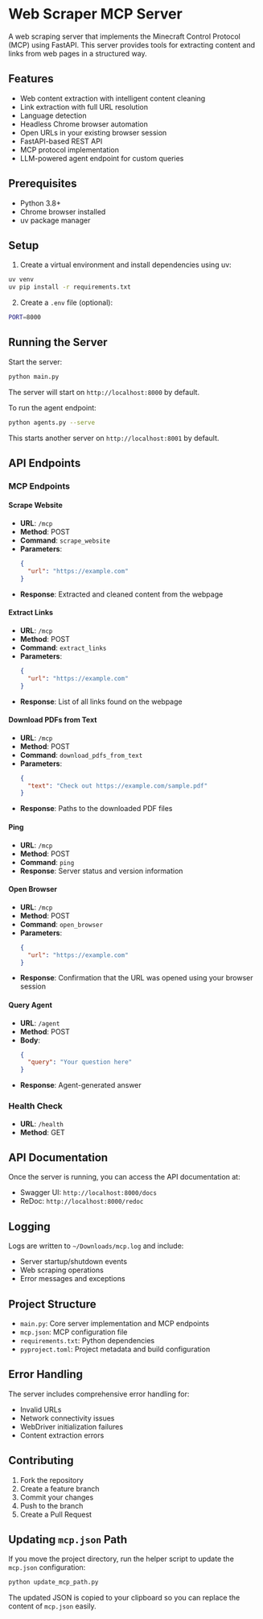 # Web Scraper MCP Server

A web scraping server that implements the Minecraft Control Protocol (MCP) using FastAPI. This server provides tools for extracting content and links from web pages in a structured way.

## Features

- Web content extraction with intelligent content cleaning
- Link extraction with full URL resolution
- Language detection
- Headless Chrome browser automation
- Open URLs in your existing browser session
- FastAPI-based REST API
- MCP protocol implementation
- LLM-powered agent endpoint for custom queries

## Prerequisites

- Python 3.8+
- Chrome browser installed
- uv package manager

## Setup

1. Create a virtual environment and install dependencies using uv:
```bash
uv venv
uv pip install -r requirements.txt
```

2. Create a `.env` file (optional):
```bash
PORT=8000
```

## Running the Server

Start the server:
```bash
python main.py
```

The server will start on `http://localhost:8000` by default.

To run the agent endpoint:
```bash
python agents.py --serve
```
This starts another server on `http://localhost:8001` by default.

## API Endpoints

### MCP Endpoints

#### Scrape Website
- **URL**: `/mcp`
- **Method**: POST
- **Command**: `scrape_website`
- **Parameters**:
  ```json
  {
    "url": "https://example.com"
  }
  ```
- **Response**: Extracted and cleaned content from the webpage

#### Extract Links
- **URL**: `/mcp`
- **Method**: POST
- **Command**: `extract_links`
- **Parameters**:
  ```json
  {
    "url": "https://example.com"
  }
  ```
- **Response**: List of all links found on the webpage

#### Download PDFs from Text
- **URL**: `/mcp`
- **Method**: POST
- **Command**: `download_pdfs_from_text`
- **Parameters**:
  ```json
  {
    "text": "Check out https://example.com/sample.pdf"
  }
  ```
- **Response**: Paths to the downloaded PDF files

#### Ping
- **URL**: `/mcp`
- **Method**: POST
- **Command**: `ping`
- **Response**: Server status and version information

#### Open Browser
- **URL**: `/mcp`
- **Method**: POST
- **Command**: `open_browser`
- **Parameters**:
  ```json
  {
    "url": "https://example.com"
  }
  ```
- **Response**: Confirmation that the URL was opened using your browser session

#### Query Agent
- **URL**: `/agent`
- **Method**: POST
- **Body**:
  ```json
  {
    "query": "Your question here"
  }
  ```
- **Response**: Agent-generated answer

### Health Check
- **URL**: `/health`
- **Method**: GET

## API Documentation

Once the server is running, you can access the API documentation at:
- Swagger UI: `http://localhost:8000/docs`
- ReDoc: `http://localhost:8000/redoc`

## Logging

Logs are written to `~/Downloads/mcp.log` and include:
- Server startup/shutdown events
- Web scraping operations
- Error messages and exceptions

## Project Structure

- `main.py`: Core server implementation and MCP endpoints
- `mcp.json`: MCP configuration file
- `requirements.txt`: Python dependencies
- `pyproject.toml`: Project metadata and build configuration

## Error Handling

The server includes comprehensive error handling for:
- Invalid URLs
- Network connectivity issues
- WebDriver initialization failures
- Content extraction errors

## Contributing

1. Fork the repository
2. Create a feature branch
3. Commit your changes
4. Push to the branch
5. Create a Pull Request

## Updating `mcp.json` Path

If you move the project directory, run the helper script to update the
`mcp.json` configuration:

```bash
python update_mcp_path.py
```

The updated JSON is copied to your clipboard so you can replace the content of
`mcp.json` easily.


